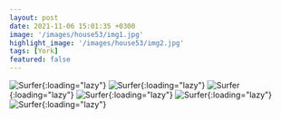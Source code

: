 ```yaml
---
layout: post
date: 2021-11-06 15:01:35 +0300
image: '/images/house53/img1.jpg'
highlight_image: '/images/house53/img2.jpg'
tags: [York]
featured: false
---
```


![Surfer]({{site.baseurl}}/images/house53/img3.jpg){:loading="lazy"}
![Surfer]({{site.baseurl}}/images/house53/img4.jpg){:loading="lazy"}
![Surfer]({{site.baseurl}}/images/house53/img5.jpg){:loading="lazy"}
![Surfer]({{site.baseurl}}/images/house53/img6.jpg){:loading="lazy"}
![Surfer]({{site.baseurl}}/images/house53/img7.jpg){:loading="lazy"}
![Surfer]({{site.baseurl}}/images/house53/img8.jpg){:loading="lazy"} 